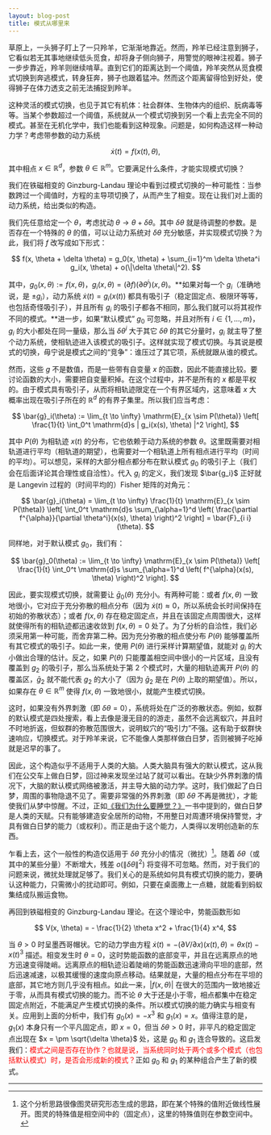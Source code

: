 ```yaml
---
layout: blog-post
title: 模式从哪里来
---
```


草原上，一头狮子盯上了一只羚羊，它渐渐地靠近。然而，羚羊已经注意到狮子，它看似若无其事地继续低头觅食，却将身子侧向狮子，用警觉的眼神注视着。狮子一步步靠近，羚羊则继续啃草。直到它们的距离达到一个阈值，羚羊突然从觅食模式切换到奔逃模式，转身狂奔，狮子也跟着猛冲。然而这个距离留得恰到好处，使得狮子在体力透支之前无法捕捉到羚羊。

这种灵活的模式切换，也见于其它有机体：社会群体、生物体内的组织、朊病毒等等。当某个参数超过一个阈值，系统就从一个模式切换到另一个看上去完全不同的模式。甚至在无机化学中，我们也能看到这种现象。问题是，如何构造这样一种动力学？考虑带参数的动力系统

$$ \dot{x}(t) = f(x(t), \theta), $$

其中相点 $x \in \mathbb{R}^d$，参数 $\theta \in \mathbb{R}^m$。它要满足什么条件，才能实现模式切换？

我们在铁磁相变的 Ginzburg-Landau 理论中看到过模式切换的一种可能性：当参数跨过一个阈值时，方程的主导项切换了，从而产生了相变。现在让我们对上面的动力系统，给出类似的构造。

我们先任意给定一个 $\theta$，考虑扰动 $\theta \to \theta + \delta \theta$。其中 $\delta \theta$ 就是待调整的参数。是否存在一个特殊的 $\theta$ 的值，可以让动力系统对 $\delta \theta$ 充分敏感，并实现模式切换？为此，我们将 $f$ 改写成如下形式：

$$ f(x, \theta + \delta \theta) = g_0(x, \theta) + \sum_{i=1}^m \delta \theta^i g_i(x, \theta) + o(\|\delta \theta\|^2). $$

其中，$g_0(x, \theta) := f(x, \theta)$，$g_i(x, \theta) = (\partial f)(\partial \theta^i)(x, \theta)$。**如果对每一个 $g_i$（准确地说，是 $\pm g_i$），动力系统 $\dot{x}(t) = g_i(x(t))$ 都具有吸引子（稳定固定点、极限环等等，也包括奇怪吸引子），并且所有 $g_i$ 的吸引子都各不相同，那么我们就可以将其视作不同的模式。**进一步，如果“默认模式” $g_0$ 可忽略，并且对所有 $i \in \{1, \ldots, m\}$，$g_i$ 的大小都处在同一量级，那么当 $\delta \theta^i$ 大于其它 $\delta \theta$ 的其它分量时，$g_i$ 就主导了整个动力系统，使相轨迹进入该模式的吸引子。这样就实现了模式切换。与其说是模式的切换，毋宁说是模式之间的“竞争”：谁压过了其它项，系统就跟从谁的模式。

然而，这些 $g$ 不是数值，而是一些带有自变量 $x$ 的函数，因此不能直接比较。要讨论函数的大小，需要把自变量积掉。在这个过程中，并不是所有的 $x$ 都是平权的。由于模式具有吸引子，从而将相轨迹限定在一个有界区域内，这意味着 $x$ 大概率出现在吸引子所在的 $\mathbb{R}^d$ 的有界子集里。所以我们应当考虑：

$$ \bar{g}_i(\theta) := \lim_{t \to \infty} \mathrm{E}_{x \sim P(\theta)} \left[ \frac{1}{t} \int_0^t \mathrm{d}s | g_i(x(s), \theta) |^2 \right], $$

其中 $P(\theta)$ 为相轨迹 $x(t)$ 的分布，它也依赖于动力系统的参数 $\theta$。这里既需要对相轨道进行平均（相轨道的期望），也需要对一个相轨道上所有相点进行平均（时间的平均）。可以想见，采样的大部分相点都分布在默认模式 $g_0$ 的吸引子上（我们会在后面详论其合理性或自洽性）。代入 $g_i$ 的定义，我们发现 $\bar{g_i}$ 正好就是 Langevin 过程的（时间平均的）Fisher 矩阵的对角元：

$$ \bar{g}_i(\theta) = \lim_{t \to \infty} \frac{1}{t} \mathrm{E}_{x \sim P(\theta)} \left[ \int_0^t \mathrm{d}s \sum_{\alpha=1}^d \left( \frac{\partial f^{\alpha}}{\partial \theta^i}(x(s), \theta) \right)^2 \right] = \bar{F}_{i i}(\theta). $$

同样地，对于默认模式 $g_0$，我们有：

$$ \bar{g}_0(\theta) := \lim_{t \to \infty} \mathrm{E}_{x \sim P(\theta)} \left[ \frac{1}{t} \int_0^t \mathrm{d}s \sum_{\alpha=1}^d \left( f^{\alpha}(x(s), \theta) \right)^2 \right]. $$

因此，要实现模式切换，就需要让 $\bar{g}_0(\theta)$ 充分小。有两种可能：或者 $f(x, \theta)$ 一致地很小，它对应于充分弥散的相点分布（因为 $\dot{x}(t) \approx 0$，所以系统会长时间保持在初始的弥散状态）；或者 $f(x, \theta)$ 存在稳定固定点，并且在该固定点周围很大，这样就使得所有的相轨迹都迅速收敛到 $f(x, \theta) = 0$ 处了。为了分析的自洽性，我们必须采用第一种可能，而舍弃第二种。因为充分弥散的相点使分布 $P(\theta)$ 能够覆盖所有其它模式的吸引子。如此一来，使用 $P(\theta)$ 进行采样计算期望值，就能对 $g_i$ 的大小做出合理的估计。反之，如果 $P(\theta)$ 只能覆盖相空间中很小的一片区域，且没有覆盖到 $g_2$ 的吸引子，那么当系统处于第 $2$ 个模式时，大量的相轨迹离开 $P(\theta)$ 的覆盖区，$\bar{g}_2$ 就不能代表 $g_2$ 的大小了（因为 $\bar{g}_2$ 是在 $P(\theta)$ 上取的期望值）。所以，如果存在 $\theta \in \mathbb{R}^m$ 使得 $f(x, \theta)$ 一致地很小，就能产生模式切换。

这时，如果没有外界刺激（即 $\delta \theta = 0$），系统将处在广泛的弥散状态。例如，蚁群的默认模式是四处搜索，看上去像是漫无目的的游走，虽然不会远离蚁穴，并且时不时地折返，但蚁群的弥散范围很大，说明蚁穴的“吸引力”不强。这有助于蚁群快速响应，切换模式。对于羚羊来说，它不能像人类那样做白日梦，否则被狮子吃掉就是迟早的事了。

因此，这个构造似乎不适用于人类的大脑。人类大脑具有强大的默认模式，这从我们在公交车上做白日梦，回过神来发现坐过站了就可以看出。在缺少外界刺激的情况下，大脑的默认模式网络被激活，并主导大脑的动力学。这时，我们做起了白日梦，周围的事物隐退不见了。需要非常强的外界刺激（即 $\delta \theta$ 不再是微扰），才能使我们从梦中惊醒。不过，正如[《我们为什么要睡觉？》](https://book.douban.com/subject/35332778/)一书中提到的，做白日梦是人类的天赋。只有能够建造安全居所的动物，不用整日对周遭环境保持警觉，才具有做白日梦的能力（或权利）。而正是由于这个能力，人类得以发明创造新的东西。

乍看上去，这个一般性的构造仅适用于 $\delta \theta$ 充分小的情况（微扰）[^turing]。随着 $\delta \theta$（或其中的某些分量）不断增大，残差 $o(\|\delta \theta\|^2)$ 将变得不可忽略。然而，对于我们的问题来说，微扰处理就足够了。我们关心的是系统如何具有模式切换的能力，要确认这种能力，只需微小的扰动即可。例如，只要在桌面撒上一点糖，就能看到蚂蚁集结成队搬运食物。

  [^turing]: 这个分析思路很像图灵研究形态生成的思路，即在某个特殊的值附近做线性展开。图灵的特殊值是相空间中的（固定点），这里的特殊值则在参数空间中。

再回到铁磁相变的 Ginzburg-Landau 理论。在这个理论中，势能函数形如

$$ V(x, \theta) = - \frac{1}{2} \theta x^2 + \frac{1}{4} x^4, $$

当 $\theta > 0$ 时呈墨西哥帽状。它的动力学由方程 $\dot{x}(t) = -(\partial V / \partial x)(x(t), \theta) = \theta x(t) - x(t)^3$ 描述。相变发生时 $\theta = 0$，这时势能函数的底部变平，并且在远离原点的地方迅速变得陡峭。远离原点的相轨迹沿着陡峭的势能函数迅速滑向平坦的底部，然后迅速减速，以极其缓慢的速度向原点移动。结果就是，大量的相点分布在平坦的底部，其它地方则几乎没有相点。如此一来，$|f(x, \theta)|$ 在很大的范围内一致地接近于零，从而具有模式切换的能力。而不论 $\theta$ 大于还是小于零，相点都集中在稳定固定点附近，不能满足产生模式切换的条件。所以模式切换的能力确实与相变有关。应用到上面的分析中，我们有 $g_0(x) = -x^3$ 和 $g_1(x) = x$。值得注意的是，$g_1(x)$ 本身只有一个平凡固定点，即 $x = 0$，但当 $\delta \theta > 0$ 时，非平凡的稳定固定点出现在 $x = \pm \sqrt{\delta \theta}$ 处，这是 $g_0$ 和 $g_1$ 连合导致的。这启发我们：<font color="red">模式之间是否存在协作？也就是说，当系统同时处于两个或多个模式（也包括默认模式）时，是否会形成新的模式？</font>正如 $g_0$ 和 $g_1$ 的某种组合产生了新的模式。

---

